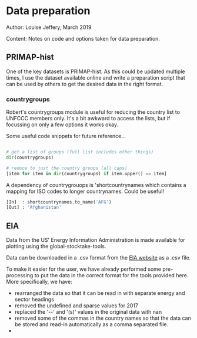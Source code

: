 # Data preparation 

Author: Louise Jeffery, March 2019

Content: Notes on code and options taken for data preparation.

## PRIMAP-hist

One of the key datasets is PRIMAP-hist. As this could be updated multiple times, I use the dataset available online and write a preparation script that can be used by others to get the desired data in the right format. 


### countrygroups

Robert's countrygroups module is useful for reducing the country list to UNFCCC members only. It's a bit awkward to access the lists, but if focussing on only a few options it works okay. 

Some useful code snippets for future reference...

``` python

# get a list of groups (full list includes other things)
dir(countrygroups)

# reduce to just the country groups (all caps)
[item for item in dir(countrygroups) if item.upper() == item]

```

A dependency of countrygrouops is 'shortcountrynames which contains a mapping for ISO codes to longer countrynames. Could be useful!

```python
[In]  : shortcountrynames.to_name('AFG')
[Out] : 'Afghanistan'
```


## EIA

Data from the US' Energy Information Administration is made available for plotting using the global-stocktake-tools. 

Data can be downloaded in a .csv format from the [EIA website](https://www.eia.gov/beta/international/data/browser/#/?pa=004000001000000000000000000000000000000000000000000000000fu&c=ruvvvvvfvtvnvv1urvvvvfvvvvvvfvvvou20evvvvvvvvvnvvuvs&ct=0&vs=INTL.44-1-AFG-QBTU.A&cy=2016&vo=0&v=H&end=2017) as a .csv file. 

To make it easier for the user, we have already performed some pre-processing to put the data in the correct format for the tools provided here. More specifically, we have:

* rearranged the data so that it can be read in with separate energy and sector headings
* removed the undefined and sparse values for 2017
* replaced the '--' and '(s)' values in the original data with nan
* removed some of the commas in the country names so that the data can be stored and read-in automatically as a comma separated file.
* 